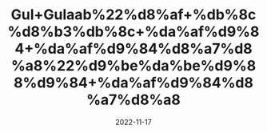 ---
title: 'Gul+Gulaab%22%d8%af+%db%8c%d8%b3%db%8c+%da%af%d9%84+%da%af%d9%84%d8%a7%d8%a8%22%d9%be%da%be%d9%88%d9%84+%da%af%d9%84%d8%a7%d8%a8'
date: '2022-11-17' 
metatag: '' 
inventory: '0' 
draft: false 
# meta description 
shortDescripton: '+%22+Dry+Rose+petal+%22++It+contains+Vitamin+C+so+helps+to+maintain+or+restore+natural+skin+radiance+and+soothes+irritated+skin.'
description: 'Flower+%d9%be%da%be%d9%88%d9%84'
longdescription: ''
tags: ''
brand: ''
subCategory: ''
sellCount: '0'
featured: True
# product Price
price: '50.0'
# Product Short Description
shortDescription: '+%22+Dry+Rose+petal+%22++It+contains+Vitamin+C+so+helps+to+maintain+or+restore+natural+skin+radiance+and+soothes+irritated+skin.'
productID: '12AB7343-3226-ED11-9968-005056B3A416'
type: 'products'
category: 'Flower+%d9%be%da%be%d9%88%d9%84' 
thumnailproduct: 'https://eraconnect.blob.core.windows.net/product-images/aminsaddiquidawakhana/12AB7343-3226-ED11-9968-005056B3A416.webp' 
images:
  - image: 'https://eraconnect.blob.core.windows.net/product-images/aminsaddiquidawakhana/12AB7343-3226-ED11-9968-005056B3A416.webp'  
Variants:
---